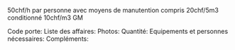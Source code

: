 50chf/h par personne avec moyens de manutention compris 
20chf/5m3 conditionné
10chf/m3 GM

Code porte:
Liste des affaires:
Photos:
Quantité:
Equipements et personnes nécessaires:
Compléments: